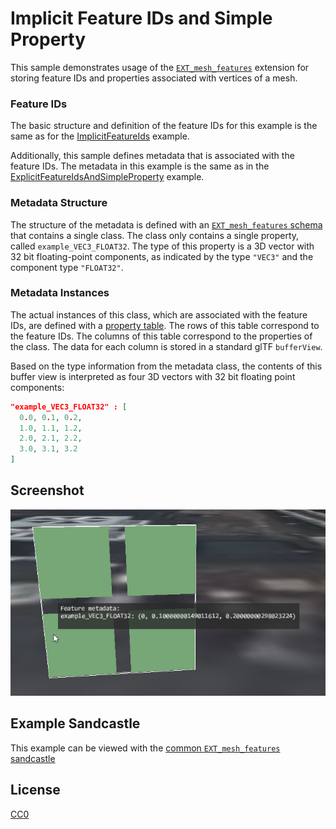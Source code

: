 # Implicit Feature IDs and Simple Property

This sample demonstrates usage of the [`EXT_mesh_features`](https://github.com/CesiumGS/glTF/tree/3d-tiles-next/extensions/2.0/Vendor/EXT_mesh_features) extension for storing feature IDs and properties associated with vertices of a mesh.

### Feature IDs

The basic structure and definition of the feature IDs for this example is the same as for the [ImplicitFeatureIds](../ImplicitFeatureIds#feature-ids) example.

Additionally, this sample defines metadata that is associated with the feature IDs. The metadata in this example is the same as in the [ExplicitFeatureIdsAndSimpleProperty](../ExplicitFeatureIdsAndSimpleProperty/) example.

### Metadata Structure

The structure of the metadata is defined with an [`EXT_mesh_features` schema](https://github.com/CesiumGS/glTF/tree/3d-tiles-next/extensions/2.0/Vendor/EXT_mesh_features#schema-definitions) that contains a single class. The class only contains a single property, called `example_VEC3_FLOAT32`. The type of this property is a 3D vector with 32 bit floating-point components, as indicated by the type `"VEC3"` and the component type `"FLOAT32"`. 

### Metadata Instances

The actual instances of this class, which are associated with the feature IDs, are defined with a [property table](https://github.com/CesiumGS/glTF/tree/3d-tiles-next/extensions/2.0/Vendor/EXT_mesh_features#property-tables). The rows of this table correspond to the feature IDs. The columns of this table correspond to the properties of the class. The data for each column is stored in a standard glTF `bufferView`. 

Based on the type information from the metadata class, the contents of this buffer view is interpreted as four 3D vectors with 32 bit floating point components:

```JSON
"example_VEC3_FLOAT32" : [
  0.0, 0.1, 0.2,
  1.0, 1.1, 1.2,
  2.0, 2.1, 2.2,
  3.0, 3.1, 3.2
]
```

## Screenshot

![Image](screenshot/screenshot.png)

## Example Sandcastle

This example can be viewed with the [common `EXT_mesh_features` sandcastle](../#common-sandcastle-code)


## License

[CC0](https://creativecommons.org/share-your-work/public-domain/cc0/)









